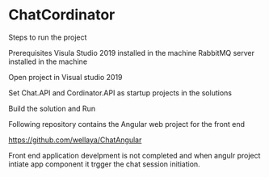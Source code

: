 # ChatCordinator
Steps to run the project

Prerequisites 
Visula Studio 2019 installed in the machine
RabbitMQ server installed in the machine

Open project in Visual studio 2019

Set Chat.API and Cordinator.API as startup projects in the solutions

Build the solution and Run

Following repository contains the Angular web project for the front end

https://github.com/wellaya/ChatAngular


Front end application develpment is not completed and when angulr project intiate app component it trgger the chat session initiation. 
